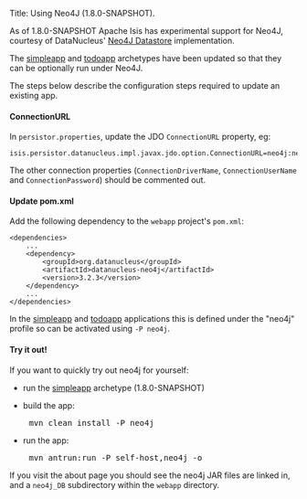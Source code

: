 Title: Using Neo4J (1.8.0-SNAPSHOT).

As of 1.8.0-SNAPSHOT Apache Isis has experimental support for Neo4J, courtesy of DataNucleus' [Neo4J Datastore](http://www.datanucleus.org/products/datanucleus/datastores/neo4j.html) implementation.

The [simpleapp](../../../intro/getting-started/simpleapp-archetype.html) and [todoapp](../../../intro/getting-started/simpleapp-archetype.html) archetypes have been updated so that they can be optionally run under Neo4J.

The steps below describe the configuration steps required to update an existing app.

#### ConnectionURL

In `persistor.properties`, update the JDO `ConnectionURL` property, eg:

    isis.persistor.datanucleus.impl.javax.jdo.option.ConnectionURL=neo4j:neo4j_DB

The other connection properties (`ConnectionDriverName`, `ConnectionUserName` and `ConnectionPassword`) should be commented out.


#### Update pom.xml

Add the following dependency to the `webapp` project's `pom.xml`:

    <dependencies>
        ...
        <dependency>
            <groupId>org.datanucleus</groupId>
            <artifactId>datanucleus-neo4j</artifactId>
            <version>3.2.3</version>
        </dependency>
        ...
    </dependencies>

In the [simpleapp](../../../intro/getting-started/simpleapp-archetype.html) and [todoapp](../../../intro/getting-started/simpleapp-archetype.html) applications this is defined under the "neo4j" profile so can be activated using `-P neo4j`.


#### Try it out!

If you want to quickly try out neo4j for yourself:

* run the [simpleapp](../../../intro/getting-started/simpleapp-archetype.html) archetype (1.8.0-SNAPSHOT)

* build the app:

<pre>
    mvn clean install -P neo4j
</pre>

* run the app:

<pre>
    mvn antrun:run -P self-host,neo4j -o
</pre>

If you visit the about page you should see the neo4j JAR files are linked in, and a `neo4j_DB` subdirectory within the `webapp` directory.